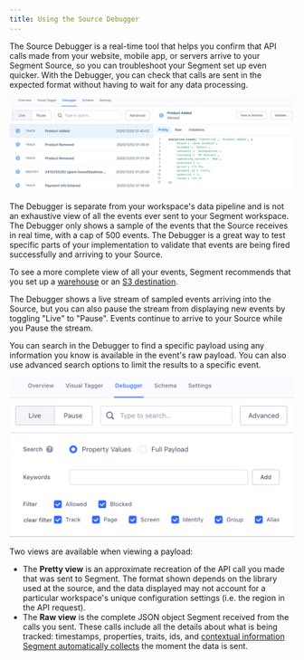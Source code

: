 ```yaml
---
title: Using the Source Debugger
---
```


The Source Debugger is a real-time tool that helps you confirm that API calls made from your website, mobile app, or servers arrive to your Segment Source, so you can troubleshoot your Segment set up even quicker. With the Debugger, you can check that calls are sent in the expected format without having to wait for any data processing.

![A screenshot of the debugger view, with a Track event selected and the pretty view opened.](images/debugger_view.png)

The Debugger is separate from your workspace's data pipeline and is not an exhaustive view of all the events ever sent to your Segment workspace. The Debugger only shows a sample of the events that the Source receives in real time, with a cap of 500 events. The Debugger is a great way to test specific parts of your implementation to validate that events are being fired successfully and arriving to your Source.

To see a more complete view of all your events, Segment recommends that you set up a [warehouse](/docs/connections/storage/warehouses/) or an [S3 destination](/docs/connections/destinations/catalog/aws-s3/).

The Debugger shows a live stream of sampled events arriving into the Source, but you can also pause the stream from displaying new events by toggling "Live" to "Pause". Events continue to arrive to your Source while you Pause the stream.

You can search in the Debugger to find a specific payload using any information you know is available in the event's raw payload. You can also use advanced search options to limit the results to a specific event.

![Screenshot of the Debugger view with the Advanced options opened.](images/debugger_search.png)

Two views are available when viewing a payload:

* The **Pretty view** is an approximate recreation of the API call you made that was sent to Segment. The format shown depends on the library used at the source, and the data displayed may not account for a particular workspace's unique configuration settings (i.e. the region in the API request).
* The **Raw view** is the complete JSON object Segment received from the calls you sent. These calls include all the details about what is being tracked: timestamps, properties, traits, ids, and [contextual information Segment automatically collects](/docs/connections/spec/common/#context-fields-automatically-collected) the moment the data is sent.
